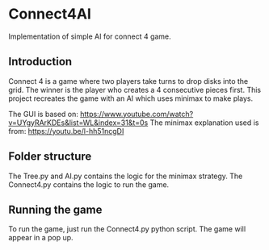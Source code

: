 # Connect4AI
Implementation of simple AI for connect 4 game.

## Introduction
Connect 4 is a game where two players take turns to drop disks into the grid. 
The winner is the player who creates a 4 consecutive pieces first.
This project recreates the game with an AI which uses minimax to make plays.

The GUI is based on: https://www.youtube.com/watch?v=UYgyRArKDEs&list=WL&index=31&t=0s
The minimax explanation used is from: https://youtu.be/l-hh51ncgDI

## Folder structure
The Tree.py and AI.py contains the logic for the minimax strategy. The Connect4.py 
contains the logic to run the game. 

## Running the game
To run the game, just run the Connect4.py python script. The game will appear in a pop up. 
